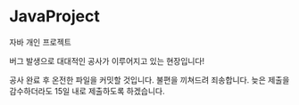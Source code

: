 # JavaProject
자바 개인 프로젝트

버그 발생으로 대대적인 공사가 이루어지고 있는 현장입니다!

공사 완료 후 온전한 파일을 커밋할 것입니다.
불편을 끼쳐드려 죄송합니다.
늦은 제출을 감수하더라도 15일 내로 제출하도록 하겠습니다.
